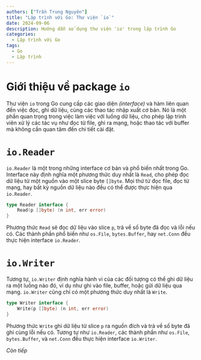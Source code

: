 ```yaml
---
authors: ["Trần Trung Nguyên"]
title: "Lập trình với Go: Thư viện `io`"
date: 2024-09-06
description: Hướng dẫn sử dụng thư viện 'io' trong lập trình Go
categories:
  - Lập trình với Go
tags:
  - Go
  - Lập trình
---
```

# Giới thiệu về package `io`

Thư viện `io` trong Go cung cấp các giao diện *(interface)* và hàm liên quan đến việc đọc, ghi dữ liệu, cùng các thao tác nhập xuất cơ bản. Nó là một phần quan trọng trong việc làm việc với luồng dữ liệu, cho phép lập trình viên xử lý các tác vụ như đọc từ file, ghi ra mạng, hoặc thao tác với buffer mà không cần quan tâm đến chi tiết cài đặt.
# `io.Reader`

`io.Reader` là một trong những interface cơ bản và phổ biến nhất trong Go. Interface này định nghĩa một phương thức duy nhất là `Read`, cho phép đọc dữ liệu từ một nguồn vào một slice byte `[]byte`. Mọi thứ từ đọc file, đọc từ mạng, hay bất kỳ nguồn dữ liệu nào đều có thể được thực hiện qua `io.Reader`.

```go
type Reader interface {
	Read(p []byte) (n int, err error)
}
```
Phương thức `Read` sẽ đọc dữ liệu vào slice `p`, trả về số byte đã đọc và lỗi nếu có. Các thành phần phổ biến như `os.File`, `bytes.Buffer`, hay `net.Conn` đều thực hiện interface `io.Reader`.


# `io.Writer`

Tương tự, `io.Writer` định nghĩa hành vi của các đối tượng có thể ghi dữ liệu ra một luồng nào đó, ví dụ như ghi vào file, buffer, hoặc gửi dữ liệu qua mạng. `io.Writer` cũng chỉ có một phương thức duy nhất là `Write`.

```go
type Writer interface {
    Write(p []byte) (n int, err error)
}
```

Phương thức `Write` ghi dữ liệu từ slice `p` ra nguồn đích và trả về số byte đã ghi cùng lỗi nếu có. Tương tự như `io.Reader`, các thành phần như `os.File`, `bytes.Buffer`, và `net.Conn` đều thực hiện interface `io.Writer`.

*Còn tiếp*